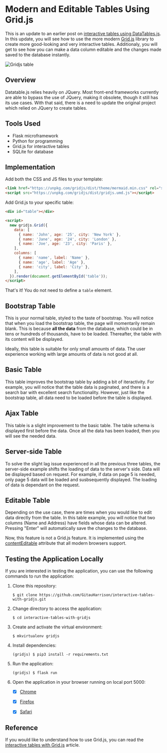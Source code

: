 # Modern and Editable Tables Using Grid.js

This is an update to an earlier post on [interactive tables using DataTables.js](https://github.com/GitauHarrison/beautiful-flask-tables). In this update, you will see how to use the more modern [Grid.js](https://gridjs.io/) library to create more good-looking and very interactive tables. Additionaly, you will get to see how you can make a data column editable and the changes made saved to the database instantly.

![Gridjs table](/app/static/images/gridjs_tables.gif)

## Overview

Datatable.js relies heavily on JQuery. Most front-end frameworks currently are able to bypass the use of JQuery, making it obsolete, though it still has its use cases. With that said, there is a need to update the original project which relied on JQuery to create tables.

## Tools Used
- Flask microframework
- Python for programming
- Grid.js for interactive tables
- SQLite for database

## Implementation

Add both the CSS and JS files to your template:

```html
<link href="https://unpkg.com/gridjs/dist/theme/mermaid.min.css" rel="stylesheet" />
<script src="https://unpkg.com/gridjs/dist/gridjs.umd.js"></script>
```

Add Grid.js to your specific table:

```html
<div id="table"></div>

<script>
  new gridjs.Grid({
    data: [
      { name: 'John', age: '25', city: 'New York' },
      { name: 'Jane', age: '24', city: 'London' },
      { name: 'Joe', age: '23', city: 'Paris' },
    ],
    columns: [
      { name: 'name', label: 'Name' },
      { name: 'age', label: 'Age' },
      { name: 'city', label: 'City' },
    ],
  }).render(document.getElementById('table'));
</script>
```

That's it! You do not need to define a `table` element.

## Bootstrap Table

This is your normal table, styled to the taste of bootstrap. You will notice that when you load the bootstrap table, the page will momentarily remain blank. This is because **all the data** from the database, which could be in tens or hundreds of thousands, have to be loaded. Thereafter, the table with its content will be displayed. 

Ideally, this table is suitable for only small amounts of data. The user experience working with large amounts of data is not good at all.

## Basic Table

This table improves the bootstrap table by adding a bit of iteractivity. For example, you will notice that the table data is paginated, and there is a search bar with excellent search functionality. However, just like the bootstrap table, all data need to be loaded before the table is displayed.

## Ajax Table

This table is a slight improvement to the basic table. The table schema is displayed first before the data. Once all the data has been loaded, then you will see the needed data.

## Server-side Table

To solve the slight lag issue experienced in all the previous three tables, the server-side example shifts the loading of data to the server's side. Data will be displayed based on request. For example, if data on page 5 is needed, only page 5 data will be loaded and susbsequently displayed. The loading of data is dependant on the request.

## Editable Table

Depending on the use case, there are times when you would like to edit data directly from the table. In this table example, you will notice that two columns (Name and Address) have fields whose data can be altered. Pressing "Enter" will automatically save the changes to the database.

Now, this feature is not a Grid.js feature. It is implemented using the  [contentEditable](https://developer.mozilla.org/en-US/docs/Web/HTML/Global_attributes/contenteditable) attribute that all modern browsers support.


## Testing the Application Locally

If you are interested in testing the application, you can use the following commands to run the application:

1. Clone this repository:

    `$ git clone https://github.com/GitauHarrison/interactive-tables-with-gridjs.git`
    <br>

2. Change directory to access the application:

    `$ cd interactive-tables-with-gridjs`
    <br>

3. Create and activate the virtual environment:

    `$ mkvirtualenv gridjs`
    <br>

4. Install dependencies:

    `(gridjs) $ pip3 install -r requirements.txt`
    <br>
5. Run the application:

    `(gridjs) $ flask run`
    <br>
6. Open the application in your browser running on local port 5000:

    - [x] [Chrome](http://127.0.0.1:5000/)
    - [x] [Firefox](http://127.0.0.1:5000/)
    - [x] [Safari](http://127.0.0.1:5000/)


## Reference

If you would like to understand how to use Grid.js, you can read the [interactive tables with Grid.js](https://github.com/GitauHarrison/notes/blob/master/flask_tables/gridjs.md) article.